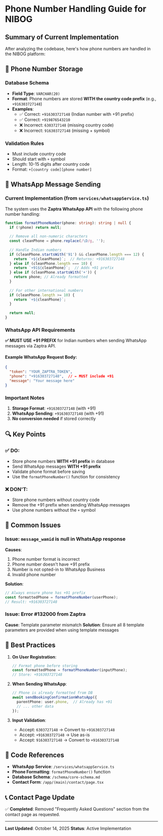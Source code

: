 # Phone Number Handling Guide for NIBOG

## Summary of Current Implementation

After analyzing the codebase, here's how phone numbers are handled in the NIBOG platform:

## 📱 Phone Number Storage

### Database Schema
- **Field Type**: `VARCHAR(20)`
- **Format**: Phone numbers are stored **WITH the country code prefix** (e.g., `+916303727148`)
- **Examples**:
  - ✅ Correct: `+916303727148` (Indian number with +91 prefix)
  - ✅ Correct: `+919876543210`
  - ❌ Incorrect: `6303727148` (missing country code)
  - ❌ Incorrect: `916303727148` (missing + symbol)

### Validation Rules
- Must include country code
- Should start with `+` symbol
- Length: 10-15 digits after country code
- Format: `+[country code][phone number]`

## 📲 WhatsApp Message Sending

### Current Implementation (from `services/whatsappService.ts`)

The system uses the **Zaptra WhatsApp API** with the following phone number handling:

```typescript
function formatPhoneNumber(phone: string): string | null {
  if (!phone) return null;
  
  // Remove all non-numeric characters
  const cleanPhone = phone.replace(/\D/g, '');
  
  // Handle Indian numbers
  if (cleanPhone.startsWith('91') && cleanPhone.length === 12) {
    return `+${cleanPhone}`;  // Returns: +916303727148
  } else if (cleanPhone.length === 10) {
    return `+91${cleanPhone}`;  // Adds +91 prefix
  } else if (cleanPhone.startsWith('+')) {
    return phone; // Already formatted
  }
  
  // For other international numbers
  if (cleanPhone.length >= 10) {
    return `+${cleanPhone}`;
  }
  
  return null;
}
```

### WhatsApp API Requirements

**✅ MUST USE +91 PREFIX** for Indian numbers when sending WhatsApp messages via Zaptra API.

#### Example WhatsApp Request Body:
```json
{
  "token": "YOUR_ZAPTRA_TOKEN",
  "phone": "+916303727148",  // ← MUST include +91
  "message": "Your message here"
}
```

### Important Notes

1. **Storage Format**: `+916303727148` (with +91)
2. **WhatsApp Sending**: `+916303727148` (with +91)
3. **No conversion needed** if stored correctly

## 🔍 Key Points

### ✅ DO:
- Store phone numbers **WITH +91 prefix** in database
- Send WhatsApp messages **WITH +91 prefix**
- Validate phone format before saving
- Use the `formatPhoneNumber()` function for consistency

### ❌ DON'T:
- Store phone numbers without country code
- Remove the +91 prefix when sending WhatsApp messages
- Use phone numbers without the `+` symbol

## 🚨 Common Issues

### Issue: `message_wamid` is null in WhatsApp response
**Causes**:
1. Phone number format is incorrect
2. Phone number doesn't have +91 prefix
3. Number is not opted-in to WhatsApp Business
4. Invalid phone number

**Solution**:
```typescript
// Always ensure phone has +91 prefix
const formattedPhone = formatPhoneNumber(userPhone);
// Result: +916303727148
```

### Issue: Error #132000 from Zaptra
**Cause**: Template parameter mismatch
**Solution**: Ensure all 8 template parameters are provided when using template messages

## 📝 Best Practices

1. **On User Registration**:
   ```typescript
   // Format phone before storing
   const formattedPhone = formatPhoneNumber(inputPhone);
   // Store: +916303727148
   ```

2. **When Sending WhatsApp**:
   ```typescript
   // Phone is already formatted from DB
   await sendBookingConfirmationWhatsApp({
     parentPhone: user.phone,  // Already has +91
     // ... other data
   });
   ```

3. **Input Validation**:
   - Accept: `6303727148` → Convert to `+916303727148`
   - Accept: `+916303727148` → Use as-is
   - Accept: `916303727148` → Convert to `+916303727148`

## 🔧 Code References

- **WhatsApp Service**: `/services/whatsappService.ts`
- **Phone Formatting**: `formatPhoneNumber()` function
- **Database Schema**: `/schema/core-schema.md`
- **Contact Form**: `/app/(main)/contact/page.tsx`

## 📞 Contact Page Update

✅ **Completed**: Removed "Frequently Asked Questions" section from the contact page as requested.

---

**Last Updated**: October 14, 2025
**Status**: Active Implementation
